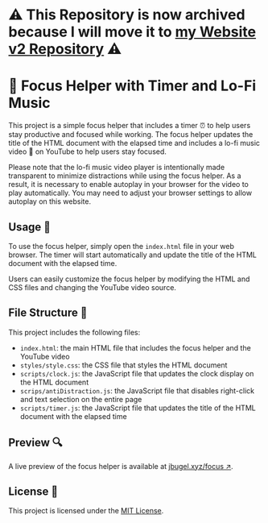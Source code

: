 # ⚠️ This Repository is now archived because I will move it to [my Website v2 Repository](https://github.com/jbugel-lol/website/tree/main/focus) ⚠️

# 🎯 Focus Helper with Timer and Lo-Fi Music

This project is a simple focus helper that includes a timer ⏰ to help users stay productive and focused while working. The focus helper updates the title of the HTML document with the elapsed time and includes a lo-fi music video 🎵 on YouTube to help users stay focused.

Please note that the lo-fi music video player is intentionally made transparent to minimize distractions while using the focus helper. As a result, it is necessary to enable autoplay in your browser for the video to play automatically. You may need to adjust your browser settings to allow autoplay on this website.

## Usage 🚀

To use the focus helper, simply open the `index.html` file in your web browser. The timer will start automatically and update the title of the HTML document with the elapsed time.

Users can easily customize the focus helper by modifying the HTML and CSS files and changing the YouTube video source.

## File Structure 📁

This project includes the following files:

- `index.html`: the main HTML file that includes the focus helper and the YouTube video
- `styles/style.css`: the CSS file that styles the HTML document
- `scripts/clock.js`: the JavaScript file that updates the clock display on the HTML document
- `scrips/antiDistraction.js`: the JavaScript file that disables right-click and text selection on the entire page
- `scripts/timer.js`: the JavaScript file that updates the title of the HTML document with the elapsed time

## Preview 🔍

A live preview of the focus helper is available at [jbugel.xyz/focus ↗](https://jbugel.xyz/focus). 

## License 📜

This project is licensed under the [MIT License](LICENSE).
